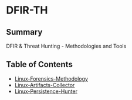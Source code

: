 # DFIR-TH

## Summary
DFIR & Threat Hunting - Methodologies and Tools


## Table of Contents

* [Linux-Forensics-Methodology](https://github.com/ptsec/DFIR-TH/blob/main/)
* [Linux-Artifacts-Collector](https://github.com/FSecureLABS/LinuxCatScale)
* [Linux-Persistence-Hunter](https://github.com/ptsec/DFIR-TH/blob/main/Linux-Persistence-Hunter.bash)

